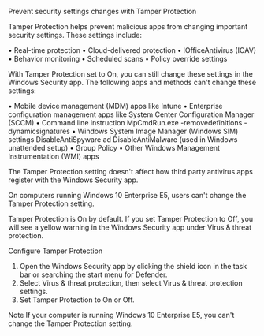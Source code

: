 



Prevent security settings changes with Tamper Protection
 
Tamper Protection helps prevent malicious apps from changing important security settings. These settings include:
 
•	Real-time protection
•	Cloud-delivered protection
•	IOfficeAntivirus (IOAV)
•	Behavior monitoring
•	Scheduled scans
•	Policy override settings
 
With Tamper Protection set to On, you can still change these settings in the Windows Security app. The following apps and methods can't change these settings:
 
•	Mobile device management (MDM) apps like Intune
•	Enterprise configuration management apps like System Center Configuration Manager (SCCM)
•	Command line instruction MpCmdRun.exe -removedefinitions -dynamicsignatures
•	Windows System Image Manager (Windows SIM) settings DisableAntiSpyware ad DisableAntiMalware (used in Windows unattended setup)
•	Group Policy
•	Other Windows Management Instrumentation (WMI) apps
 
The Tamper Protection setting doesn't affect how third party antivirus apps register with the Windows Security app.
 
On computers running Windows 10 Enterprise E5, users can't change the Tamper Protection setting.
 
Tamper Protection is On by default. If you set Tamper Protection to Off, you will see a yellow warning in the Windows Security app under Virus & threat protection.
 
Configure Tamper Protection
 
1.	Open the Windows Security app by clicking the shield icon in the task bar or searching the start menu for Defender.
2.	Select Virus & threat protection, then select Virus & threat protection settings.
3.	Set Tamper Protection to On or Off.
 
Note
If your computer is running Windows 10 Enterprise E5, you can't change the Tamper Protection setting.
 
